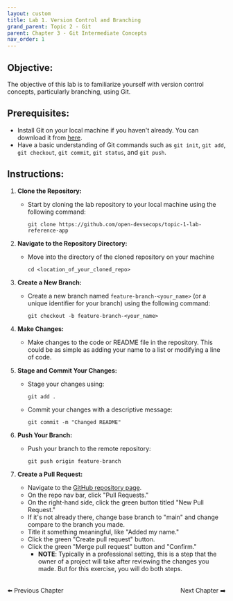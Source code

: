 ```yaml
---
layout: custom
title: Lab 1. Version Control and Branching
grand_parent: Topic 2 - Git
parent: Chapter 3 - Git Intermediate Concepts
nav_order: 1
---
```


## Objective:
The objective of this lab is to familiarize yourself with version control concepts, particularly branching, using Git.

## Prerequisites:
- Install Git on your local machine if you haven't already. You can download it from [here](https://git-scm.com/).
- Have a basic understanding of Git commands such as `git init`, `git add`, `git checkout`, `git commit`, `git status`, and `git push`.

## Instructions:
1. **Clone the Repository:**
   - Start by cloning the lab repository to your local machine using the following command:
     ```
     git clone https://github.com/open-devsecops/topic-1-lab-reference-app
     ```
   
2. **Navigate to the Repository Directory:**
   - Move into the directory of the cloned repository on your machine
     ```
     cd <location_of_your_cloned_repo>
     ```

3. **Create a New Branch:**
   - Create a new branch named `feature-branch-<your_name>` (or a unique identifier for your branch) using the following command:
     ```
     git checkout -b feature-branch-<your_name>
     ```

4. **Make Changes:**
   - Make changes to the code or README file in the repository. This could be as simple as adding your name to a list or modifying a line of code.

5. **Stage and Commit Your Changes:**
   - Stage your changes using:
     ```
     git add .
     ```
   - Commit your changes with a descriptive message:
     ```
     git commit -m "Changed README"
     ```

6. **Push Your Branch:**
   - Push your branch to the remote repository:
     ```
     git push origin feature-branch
     ```

7. **Create a Pull Request:**
   - Navigate to the [GitHub repository page](https://github.com/open-devsecops/topic-1-lab-reference-app).
   - On the repo nav bar, click "Pull Requests."
   - On the right-hand side, click the green button titled "New Pull Request."
   - If it's not already there, change base branch to "main" and change compare to the branch you made.
   - Title it something meaningful, like "Added my name."
   - Click the green "Create pull request" button.
   - Click the green "Merge pull request" button and "Confirm."
        - **NOTE**: Typically in a professional setting, this is a step that the owner of a project will take after reviewing the changes you made. But for this exercise, you will do both steps.

<div style="display: flex; justify-content: space-between; margin-top: 2rem;">
  <a href="../" style="text-decoration: none;">⬅️ Previous Chapter</a>
  <a href="../../chapter-4-git-best-practices/" style="text-decoration: none;">Next Chapter ➡️</a>
</div>